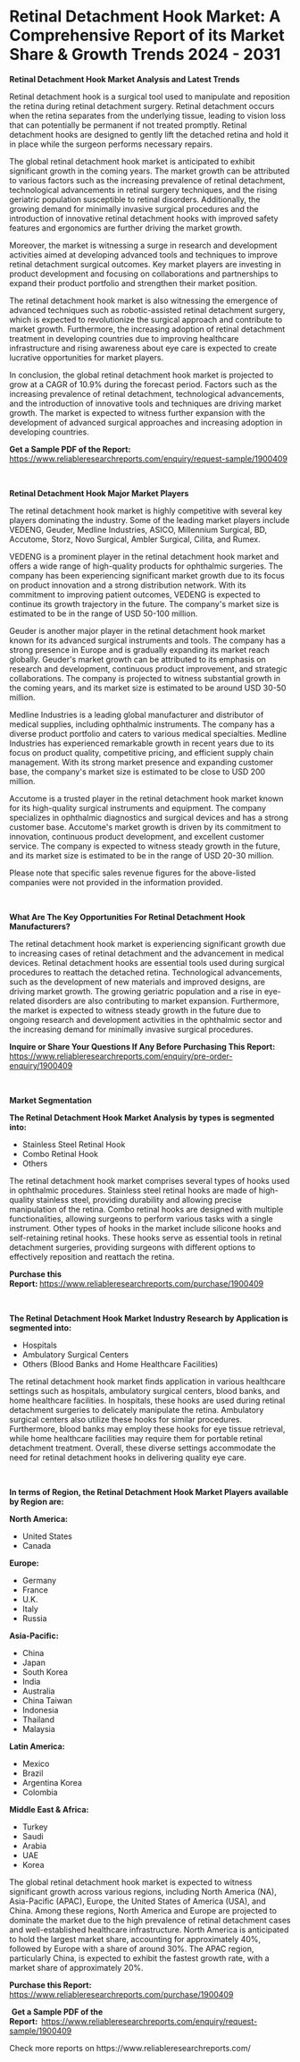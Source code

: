 <p><h1>Retinal Detachment Hook Market: A Comprehensive Report of its Market Share & Growth Trends 2024 - 2031</h1></p><p><strong>Retinal Detachment Hook Market Analysis and Latest Trends</strong></p>
<p><p>Retinal detachment hook is a surgical tool used to manipulate and reposition the retina during retinal detachment surgery. Retinal detachment occurs when the retina separates from the underlying tissue, leading to vision loss that can potentially be permanent if not treated promptly. Retinal detachment hooks are designed to gently lift the detached retina and hold it in place while the surgeon performs necessary repairs.</p><p>The global retinal detachment hook market is anticipated to exhibit significant growth in the coming years. The market growth can be attributed to various factors such as the increasing prevalence of retinal detachment, technological advancements in retinal surgery techniques, and the rising geriatric population susceptible to retinal disorders. Additionally, the growing demand for minimally invasive surgical procedures and the introduction of innovative retinal detachment hooks with improved safety features and ergonomics are further driving the market growth.</p><p>Moreover, the market is witnessing a surge in research and development activities aimed at developing advanced tools and techniques to improve retinal detachment surgical outcomes. Key market players are investing in product development and focusing on collaborations and partnerships to expand their product portfolio and strengthen their market position.</p><p>The retinal detachment hook market is also witnessing the emergence of advanced techniques such as robotic-assisted retinal detachment surgery, which is expected to revolutionize the surgical approach and contribute to market growth. Furthermore, the increasing adoption of retinal detachment treatment in developing countries due to improving healthcare infrastructure and rising awareness about eye care is expected to create lucrative opportunities for market players.</p><p>In conclusion, the global retinal detachment hook market is projected to grow at a CAGR of 10.9% during the forecast period. Factors such as the increasing prevalence of retinal detachment, technological advancements, and the introduction of innovative tools and techniques are driving market growth. The market is expected to witness further expansion with the development of advanced surgical approaches and increasing adoption in developing countries.</p></p>
<p><strong>Get a Sample PDF of the Report:&nbsp;</strong> <a href="https://www.reliableresearchreports.com/enquiry/request-sample/1900409">https://www.reliableresearchreports.com/enquiry/request-sample/1900409</a></p>
<p>&nbsp;</p>
<p><strong>Retinal Detachment Hook Major Market Players</strong></p>
<p><p>The retinal detachment hook market is highly competitive with several key players dominating the industry. Some of the leading market players include VEDENG, Geuder, Medline Industries, ASICO, Millennium Surgical, BD, Accutome, Storz, Novo Surgical, Ambler Surgical, Cilita, and Rumex.</p><p>VEDENG is a prominent player in the retinal detachment hook market and offers a wide range of high-quality products for ophthalmic surgeries. The company has been experiencing significant market growth due to its focus on product innovation and a strong distribution network. With its commitment to improving patient outcomes, VEDENG is expected to continue its growth trajectory in the future. The company's market size is estimated to be in the range of USD 50-100 million.</p><p>Geuder is another major player in the retinal detachment hook market known for its advanced surgical instruments and tools. The company has a strong presence in Europe and is gradually expanding its market reach globally. Geuder's market growth can be attributed to its emphasis on research and development, continuous product improvement, and strategic collaborations. The company is projected to witness substantial growth in the coming years, and its market size is estimated to be around USD 30-50 million.</p><p>Medline Industries is a leading global manufacturer and distributor of medical supplies, including ophthalmic instruments. The company has a diverse product portfolio and caters to various medical specialties. Medline Industries has experienced remarkable growth in recent years due to its focus on product quality, competitive pricing, and efficient supply chain management. With its strong market presence and expanding customer base, the company's market size is estimated to be close to USD 200 million.</p><p>Accutome is a trusted player in the retinal detachment hook market known for its high-quality surgical instruments and equipment. The company specializes in ophthalmic diagnostics and surgical devices and has a strong customer base. Accutome's market growth is driven by its commitment to innovation, continuous product development, and excellent customer service. The company is expected to witness steady growth in the future, and its market size is estimated to be in the range of USD 20-30 million.</p><p>Please note that specific sales revenue figures for the above-listed companies were not provided in the information provided.</p></p>
<p>&nbsp;</p>
<p><strong>What Are The Key Opportunities For Retinal Detachment Hook Manufacturers?</strong></p>
<p><p>The retinal detachment hook market is experiencing significant growth due to increasing cases of retinal detachment and the advancement in medical devices. Retinal detachment hooks are essential tools used during surgical procedures to reattach the detached retina. Technological advancements, such as the development of new materials and improved designs, are driving market growth. The growing geriatric population and a rise in eye-related disorders are also contributing to market expansion. Furthermore, the market is expected to witness steady growth in the future due to ongoing research and development activities in the ophthalmic sector and the increasing demand for minimally invasive surgical procedures.</p></p>
<p><strong>Inquire or Share Your Questions If Any Before Purchasing This Report:</strong> <a href="https://www.reliableresearchreports.com/enquiry/pre-order-enquiry/1900409">https://www.reliableresearchreports.com/enquiry/pre-order-enquiry/1900409</a></p>
<p>&nbsp;</p>
<p><strong>Market Segmentation</strong></p>
<p><strong>The Retinal Detachment Hook Market Analysis by types is segmented into:</strong></p>
<p><ul><li>Stainless Steel Retinal Hook</li><li>Combo Retinal Hook</li><li>Others</li></ul></p>
<p><p>The retinal detachment hook market comprises several types of hooks used in ophthalmic procedures. Stainless steel retinal hooks are made of high-quality stainless steel, providing durability and allowing precise manipulation of the retina. Combo retinal hooks are designed with multiple functionalities, allowing surgeons to perform various tasks with a single instrument. Other types of hooks in the market include silicone hooks and self-retaining retinal hooks. These hooks serve as essential tools in retinal detachment surgeries, providing surgeons with different options to effectively reposition and reattach the retina.</p></p>
<p><strong>Purchase this Report:&nbsp;</strong><a href="https://www.reliableresearchreports.com/purchase/1900409">https://www.reliableresearchreports.com/purchase/1900409</a></p>
<p>&nbsp;</p>
<p><strong>The Retinal Detachment Hook Market Industry Research by Application is segmented into:</strong></p>
<p><ul><li>Hospitals</li><li>Ambulatory Surgical Centers</li><li>Others (Blood Banks and Home Healthcare Facilities)</li></ul></p>
<p><p>The retinal detachment hook market finds application in various healthcare settings such as hospitals, ambulatory surgical centers, blood banks, and home healthcare facilities. In hospitals, these hooks are used during retinal detachment surgeries to delicately manipulate the retina. Ambulatory surgical centers also utilize these hooks for similar procedures. Furthermore, blood banks may employ these hooks for eye tissue retrieval, while home healthcare facilities may require them for portable retinal detachment treatment. Overall, these diverse settings accommodate the need for retinal detachment hooks in delivering quality eye care.</p></p>
<p>&nbsp;</p>
<p><strong>In terms of Region, the Retinal Detachment Hook Market Players available by Region are:</strong></p>
<p>
    <p> <strong> North America: </strong>
        <ul>
            <li>United States</li>
            <li>Canada</li>
        </ul>
        </p> 
    <p> <strong> Europe: </strong>
        <ul>
            <li>Germany</li>
            <li>France</li>
            <li>U.K.</li>
            <li>Italy</li>
            <li>Russia</li>
        </ul>
        </p> 
    <p> <strong> Asia-Pacific: </strong>
        <ul>
            <li>China</li>
            <li>Japan</li>
            <li>South Korea</li>
            <li>India</li>
            <li>Australia</li>
            <li>China Taiwan</li>
            <li>Indonesia</li>
            <li>Thailand</li>
            <li>Malaysia</li>
        </ul>
        </p> 
    <p> <strong> Latin America: </strong>
        <ul>
            <li>Mexico</li>
            <li>Brazil</li>
            <li>Argentina Korea</li>
            <li>Colombia</li>
        </ul>
        </p> 
    <p> <strong> Middle East & Africa: </strong>
        <ul>
            <li>Turkey</li>
            <li>Saudi</li>
            <li>Arabia</li>
            <li>UAE</li>
            <li>Korea</li>
        </ul>
    </p>
    </p>
<p><p>The global retinal detachment hook market is expected to witness significant growth across various regions, including North America (NA), Asia-Pacific (APAC), Europe, the United States of America (USA), and China. Among these regions, North America and Europe are projected to dominate the market due to the high prevalence of retinal detachment cases and well-established healthcare infrastructure. North America is anticipated to hold the largest market share, accounting for approximately 40%, followed by Europe with a share of around 30%. The APAC region, particularly China, is expected to exhibit the fastest growth rate, with a market share of approximately 20%.</p></p>
<p><strong>Purchase this Report: </strong><a href="https://www.reliableresearchreports.com/purchase/1900409">https://www.reliableresearchreports.com/purchase/1900409</a></p>
<p>&nbsp;<strong>Get a Sample PDF of the Report:&nbsp;&nbsp;</strong><a href="https://www.reliableresearchreports.com/enquiry/request-sample/1900409">https://www.reliableresearchreports.com/enquiry/request-sample/1900409</a></p>
<p><strong></strong></p>
<p>Check more reports on https://www.reliableresearchreports.com/</p>